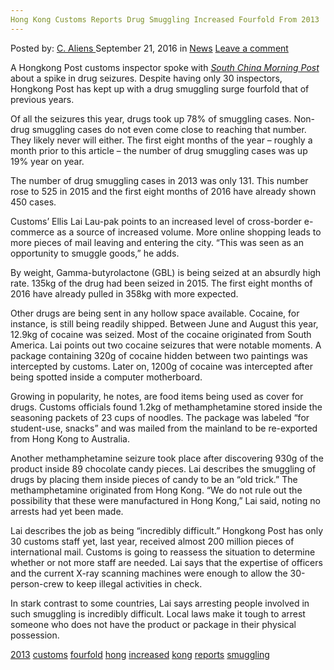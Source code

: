 ```yaml
---
Hong Kong Customs Reports Drug Smuggling Increased Fourfold From 2013
---
```

<article class="post-listing post-15494 post type-post status-publish format-standard hentry category-news tag-620 tag-customs tag-fourfold tag-hong tag-increased tag-kong tag-reports tag-smuggling">
    <div class="post-inner">
        <span>Posted by: <a href="https://www.deepdotweb.com/author/caliens/" title="">C. Aliens </a></span>
    <span>September 21, 2016</span>
    <span>in <a href="https://www.deepdotweb.com/category/news/" rel="category tag">News</a></span>
    <span><a href="https://www.deepdotweb.com/2016/09/21/hong-kong-customs-reports-drug-smuggling-increased-fourfold-from-2013/#respond">Leave a comment</a></span>
    </p>
    <div class="clear"></div>
    <div class="entry">
    <p>A Hongkong Post customs inspector spoke with <a href="http://www.scmp.com/news/hong-kong/law-crime/article/2018394/hong-kong-customs-sees-drug-smuggling-mail-fourfold-only-30"><em>South China Morning Post</em></a> about a spike in drug seizures. Despite having only 30 inspectors, Hongkong Post has kept up with a drug smuggling surge fourfold that of previous years.</p>
    <p>Of all the seizures this year, drugs took up 78% of smuggling cases. Non-drug smuggling cases do not even come close to reaching that number. They likely never will either. The first eight months of the year – roughly a month prior to this article – the number of drug smuggling cases was up 19% year on year.</p>
    <p>The number of drug smuggling cases in 2013 was only 131. This number rose to 525 in 2015 and the first eight months of 2016 have already shown 450 cases.</p>
    <p>Customs’ Ellis Lai Lau-pak points to an increased level of cross-border e-commerce as a source of increased volume. More online shopping leads to more pieces of mail leaving and entering the city. “This was seen as an opportunity to smuggle goods,” he adds.</p>
    <p>By weight, Gamma-butyrolactone (GBL) is being seized at an absurdly high rate. 135kg of the drug had been seized in 2015. The first eight months of 2016 have already pulled in 358kg with more expected.</p>
    <p>Other drugs are being sent in any hollow space available. Cocaine, for instance, is still being readily shipped. Between June and August this year, 12.9kg of cocaine was seized. Most of the cocaine originated from South America. Lai points out two cocaine seizures that were notable moments. A package containing 320g of cocaine hidden between two paintings was intercepted by customs. Later on, 1200g of cocaine was intercepted after being spotted inside a computer motherboard.</p>
    <p>Growing in popularity, he notes, are food items being used as cover for drugs. Customs officials found 1.2kg of methamphetamine stored inside the seasoning packets of 23 cups of noodles. The package was labeled “for student-use, snacks” and was mailed from the mainland to be re-exported from Hong Kong to Australia.</p>
    <p>Another methamphetamine seizure took place after discovering 930g of the product inside 89 chocolate candy pieces. Lai describes the smuggling of drugs by placing them inside pieces of candy to be an “old trick.” The methamphetamine originated from Hong Kong. “We do not rule out the possibility that these were manufactured in Hong Kong,” Lai said, noting no arrests had yet been made.</p>
    <p>Lai describes the job as being “incredibly difficult.” Hongkong Post has only 30 customs staff yet, last year, received almost 200 million pieces of international mail. Customs is going to reassess the situation to determine whether or not more staff are needed. Lai says that the expertise of officers and the current X-ray scanning machines were enough to allow the 30-person-crew to keep illegal activities in check.</p>
    <p>In stark contrast to some countries, Lai says arresting people involved in such smuggling is incredibly difficult. Local laws make it tough to arrest someone who does not have the product or package in their physical possession.</p>
    </div>
    <a href="https://www.deepdotweb.com/tag/2013/" rel="tag">2013</a> <a href="https://www.deepdotweb.com/tag/customs/" rel="tag">customs</a>  <a href="https://www.deepdotweb.com/tag/fourfold/" rel="tag">fourfold</a> <a href="https://www.deepdotweb.com/tag/hong/" rel="tag">hong</a> <a href="https://www.deepdotweb.com/tag/increased/" rel="tag">increased</a> <a href="https://www.deepdotweb.com/tag/kong/" rel="tag">kong</a> <a href="https://www.deepdotweb.com/tag/reports/" rel="tag">reports</a> <a href="https://www.deepdotweb.com/tag/smuggling/" rel="tag">smuggling</a></span> <span style="display:none" class="updated">2016-09-21</span>
    <div style="display:none" class="vcard author" itemprop="author" itemscope itemtype="http://schema.org/Person"><strong class="fn" itemprop="name"><a href="https://www.deepdotweb.com/author/caliens/" title="Posts by C. Aliens" rel="author">C. Aliens</a></strong></div>
    

